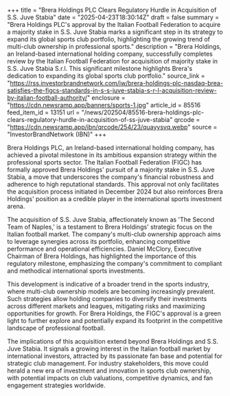 +++
title = "Brera Holdings PLC Clears Regulatory Hurdle in Acquisition of S.S. Juve Stabia"
date = "2025-04-23T18:30:14Z"
draft = false
summary = "Brera Holdings PLC's approval by the Italian Football Federation to acquire a majority stake in S.S. Juve Stabia marks a significant step in its strategy to expand its global sports club portfolio, highlighting the growing trend of multi-club ownership in professional sports."
description = "Brera Holdings, an Ireland-based international holding company, successfully completes review by the Italian Football Federation for acquisition of majority stake in S.S. Juve Stabia S.r.l. This significant milestone highlights Brera's dedication to expanding its global sports club portfolio."
source_link = "https://rss.investorbrandnetwork.com/iw/brera-holdings-plc-nasdaq-brea-satisfies-the-figcs-standards-in-s-s-juve-stabia-s-r-l-acquisition-review-by-italian-football-authority/"
enclosure = "https://cdn.newsramp.app/banners/sports-1.jpg"
article_id = 85516
feed_item_id = 13151
url = "/news/202504/85516-brera-holdings-plc-clears-regulatory-hurdle-in-acquisition-of-ss-juve-stabia"
qrcode = "https://cdn.newsramp.app/ibn/qrcode/254/23/quayysvq.webp"
source = "InvestorBrandNetwork (IBN)"
+++

<p>Brera Holdings PLC, an Ireland-based international holding company, has achieved a pivotal milestone in its ambitious expansion strategy within the professional sports sector. The Italian Football Federation (FIGC) has formally approved Brera Holdings' pursuit of a majority stake in S.S. Juve Stabia, a move that underscores the company's financial robustness and adherence to high reputational standards. This approval not only facilitates the acquisition process initiated in December 2024 but also reinforces Brera Holdings' position as a credible player in the international sports investment arena.</p><p>The acquisition of S.S. Juve Stabia, affectionately known as 'The Second Team of Naples,' is a testament to Brera Holdings' strategic focus on the Italian football market. The company's multi-club ownership approach aims to leverage synergies across its portfolio, enhancing competitive performance and operational efficiencies. Daniel McClory, Executive Chairman of Brera Holdings, has highlighted the importance of this regulatory milestone, emphasizing the company's commitment to compliant and methodical international sports investments.</p><p>This development is indicative of a broader trend in the sports industry, where multi-club ownership models are becoming increasingly prevalent. Such strategies allow holding companies to diversify their investments across different markets and leagues, mitigating risks and maximizing opportunities for growth. For Brera Holdings, the FIGC's approval is a green light to further explore and potentially expand its footprint in the competitive landscape of professional football.</p><p>The implications of this acquisition extend beyond Brera Holdings and S.S. Juve Stabia. It signals a growing interest in the Italian football market by international investors, attracted by its passionate fan base and potential for strategic club management. For industry stakeholders, this move could herald a new era of investment and innovation in sports club ownership, with potential impacts on club valuations, competitive dynamics, and fan engagement strategies worldwide.</p>